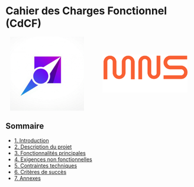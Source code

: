 # Cahier des Charges Fonctionnel (CdCF)

<div style="display: flex; align-items: center; gap: 50px; justify-content: center;">
    <img src="../assets/images/logo_taskforce_light.png" alt="TaskForce Logo" width="200"/>
    <img src="../assets/images/logo_metz_numeric_school.svg" alt="Metz Numeric School Logo" width="230"/>
</div>

## Sommaire
- [1. Introduction](#1-introduction)
- [2. Description du projet](#2-description-du-projet)
- [3. Fonctionnalités principales](#3-fonctionnalités-principales)
- [4. Exigences non fonctionnelles](#4-exigences-non-fonctionnelles)
- [5. Contraintes techniques](#5-contraintes-techniques)
- [6. Critères de succès](#6-critères-de-succès)
- [7. Annexes](#7-annexes)